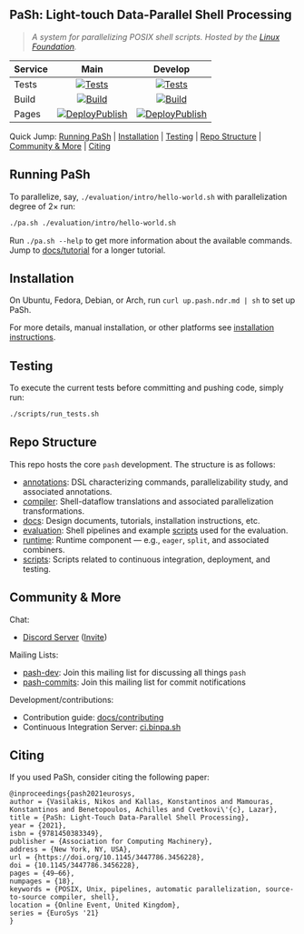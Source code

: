 ## PaSh: Light-touch Data-Parallel Shell Processing

> _A system for parallelizing POSIX shell scripts._
> _Hosted by the [Linux Foundation](https://linuxfoundation.org/press-release/linux-foundation-to-host-the-pash-project-accelerating-shell-scripting-with-automated-parallelization-for-industrial-use-cases/)._


| Service      | Main | Develop |
| :---         |    :----:   |          :----: |
| Tests      | [![Tests](https://github.com/binpash/pash/actions/workflows/tests.yaml/badge.svg?branch=main&event=push)](https://github.com/binpash/pash/actions/workflows/tests.yaml?query=branch%3Amain++)     | [![Tests](https://github.com/binpash/pash/actions/workflows/tests.yaml/badge.svg?branch=future&event=push)](https://github.com/binpash/pash/actions/workflows/tests.yaml?query=branch%3Afuture++)   |
| Build   | [![Build](https://github.com/binpash/pash/actions/workflows/build.yaml/badge.svg?branch=main&event=push)](https://github.com/binpash/pash/actions/workflows/build.yaml?query=branch%3Amain++)        | [![Build](https://github.com/binpash/pash/actions/workflows/build.yaml/badge.svg?branch=future&event=push)](https://github.com/binpash/pash/actions/workflows/build.yaml?query=branch%3Afuture++)      |
| Pages     | [![DeployPublish](https://github.com/binpash/web/actions/workflows/pages.yaml/badge.svg)](https://github.com/binpash/web/actions/workflows/pages.yaml) | [![DeployPublish](https://github.com/binpash/web/actions/workflows/pages.yaml/badge.svg)](https://github.com/binpash/web/actions/workflows/pages.yaml) |


Quick Jump: [Running PaSh](#running-pash) | [Installation](#installation) | [Testing](#testing) | [Repo Structure](#repo-structure) | [Community & More](#community--more) | [Citing](#citing)

## Running PaSh

To parallelize, say, `./evaluation/intro/hello-world.sh` with parallelization degree of 2× run:

```sh
./pa.sh ./evaluation/intro/hello-world.sh
```

Run `./pa.sh --help` to get more information about the available commands.
Jump to [docs/tutorial](docs/tutorial/) for a longer tutorial.

## Installation

On Ubuntu, Fedora, Debian, or Arch, run `curl up.pash.ndr.md | sh` to set up PaSh.

For more details, manual installation, or other platforms see [installation instructions](./docs/install).

## Testing

To execute the current tests before committing and pushing code, simply run:

```sh
./scripts/run_tests.sh
```

## Repo Structure

This repo hosts the core `pash` development. The structure is as follows:

* [annotations](./annotations/): DSL characterizing commands, parallelizability study, and associated annotations.
* [compiler](./compiler): Shell-dataflow translations and associated parallelization transformations.
* [docs](./docs): Design documents, tutorials, installation instructions, etc.
* [evaluation](./evaluation): Shell pipelines and example [scripts](./evaluation/other/more-scripts) used for the evaluation.
* [runtime](./runtime): Runtime component — e.g., `eager`, `split`, and associated combiners.
* [scripts](./scripts): Scripts related to continuous integration, deployment, and testing.

## Community & More

Chat:
* [Discord Server](ttps://discord.com/channels/947328962739187753/) ([Invite](http://join.binpa.sh/))

Mailing Lists:
* [pash-dev](https://groups.google.com/g/pash-dev): Join this mailing list for discussing all things `pash`
* [pash-commits](https://groups.google.com/g/pash-commits): Join this mailing list for commit notifications

Development/contributions:
* Contribution guide: [docs/contributing](docs/contributing/contrib.md)
* Continuous Integration Server: [ci.binpa.sh](http://ci.binpa.sh)

## Citing

If you used PaSh, consider citing the following paper:
```
@inproceedings{pash2021eurosys,
author = {Vasilakis, Nikos and Kallas, Konstantinos and Mamouras, Konstantinos and Benetopoulos, Achilles and Cvetkovi\'{c}, Lazar},
title = {PaSh: Light-Touch Data-Parallel Shell Processing},
year = {2021},
isbn = {9781450383349},
publisher = {Association for Computing Machinery},
address = {New York, NY, USA},
url = {https://doi.org/10.1145/3447786.3456228},
doi = {10.1145/3447786.3456228},
pages = {49–66},
numpages = {18},
keywords = {POSIX, Unix, pipelines, automatic parallelization, source-to-source compiler, shell},
location = {Online Event, United Kingdom},
series = {EuroSys '21}
}
```
